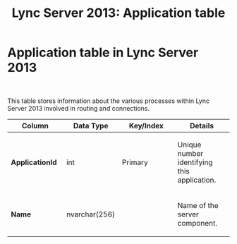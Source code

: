 ﻿---
title: 'Lync Server 2013: Application table'
TOCTitle: Application table
ms:assetid: 30938426-e2f9-4735-a7f4-59baf7a7d7e6
ms:mtpsurl: https://technet.microsoft.com/en-us/library/Gg425808(v=OCS.15)
ms:contentKeyID: 48183757
ms.date: 07/23/2014
mtps_version: v=OCS.15
---

# Application table in Lync Server 2013

 


This table stores information about the various processes within Lync Server 2013 involved in routing and connections.


<table>
<colgroup>
<col style="width: 25%" />
<col style="width: 25%" />
<col style="width: 25%" />
<col style="width: 25%" />
</colgroup>
<thead>
<tr class="header">
<th>Column</th>
<th>Data Type</th>
<th>Key/Index</th>
<th>Details</th>
</tr>
</thead>
<tbody>
<tr class="odd">
<td><p><strong>ApplicationId</strong></p></td>
<td><p>int</p></td>
<td><p>Primary</p></td>
<td><p>Unique number identifying this application.</p></td>
</tr>
<tr class="even">
<td><p><strong>Name</strong></p></td>
<td><p>nvarchar(256)</p></td>
<td><p> </p></td>
<td><p>Name of the server component.</p></td>
</tr>
</tbody>
</table>

